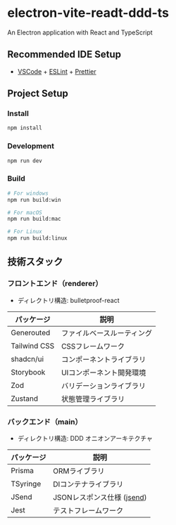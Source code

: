# electron-vite-readt-ddd-ts

An Electron application with React and TypeScript

## Recommended IDE Setup

- [VSCode](https://code.visualstudio.com/) + [ESLint](https://marketplace.visualstudio.com/items?itemName=dbaeumer.vscode-eslint) + [Prettier](https://marketplace.visualstudio.com/items?itemName=esbenp.prettier-vscode)

## Project Setup

### Install

```bash
npm install
```

### Development

```bash
npm run dev
```

### Build

```bash
# For windows
npm run build:win

# For macOS
npm run build:mac

# For Linux
npm run build:linux
```

## 技術スタック

### フロントエンド（renderer）

- ディレクトリ構造: bulletproof-react

| パッケージ   | 説明                       |
| ------------ | -------------------------- |
| Generouted   | ファイルベースルーティング |
| Tailwind CSS | CSSフレームワーク          |
| shadcn/ui    | コンポーネントライブラリ   |
| Storybook    | UIコンポーネント開発環境   |
| Zod          | バリデーションライブラリ   |
| Zustand      | 状態管理ライブラリ         |

### バックエンド（main）

- ディレクトリ構造: DDD オニオンアーキテクチャ

| パッケージ | 説明                                                               |
| ---------- | ------------------------------------------------------------------ |
| Prisma     | ORMライブラリ                                                      |
| TSyringe   | DIコンテナライブラリ                                               |
| JSend      | JSONレスポンス仕様 ([jsend](https://github.com/omniti-labs/jsend)) |
| Jest       | テストフレームワーク                                               |
